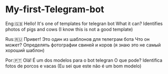 # My-first-Telegram-bot
Eng:🇬🇧
Hello! It's one of templates for telegran bot
What it can?
Identifies photos of pigs and cows
(I know this is not a good template)

Rus:🇷🇺
Привет! Это один из шаблонов для телеграм бота
Что он может?
Определять фотографии свиней и коров
(я знаю это не самый хороший шаблон)

Por:🇵🇹
Olá! É um dos modelos para o bot telegran
O que pode?
Identifica fotos de porcos e vacas
(Eu sei que este não é um bom modelo)


